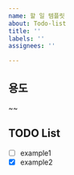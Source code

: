 ```yaml
---
name: 할 일 템플릿
about: Todo-list
title: ''
labels: ''
assignees: ''

---
```


## 용도
~~  

## TODO List
* [ ] example1
* [x] example2
